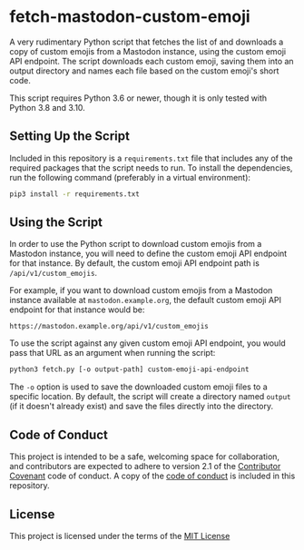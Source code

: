 # fetch-mastodon-custom-emoji

A very rudimentary Python script that fetches the list of and downloads a copy of custom emojis from a Mastodon instance, using the custom emoji API endpoint. The script downloads each custom emoji, saving them into an output directory and names each file based on the custom emoji's short code.

This script requires Python 3.6 or newer, though it is only tested with Python 3.8 and 3.10.

## Setting Up the Script

Included in this repository is a `requirements.txt` file that includes any of the required packages that the script needs to run. To install the dependencies, run the following command (preferably in a virtual environment):

```bash
pip3 install -r requirements.txt
```

## Using the Script

In order to use the Python script to download custom emojis from a Mastodon instance, you will need to define the custom emoji API endpoint for that instance. By default, the custom emoji API endpoint path is `/api/v1/custom_emojis`.

For example, if you want to download custom emojis from a Mastodon instance available at `mastodon.example.org`, the default custom emoji API endpoint for that instance would be:

```text
https://mastodon.example.org/api/v1/custom_emojis
```

To use the script against any given custom emoji API endpoint, you would pass that URL as an argument when running the script:

```bash
python3 fetch.py [-o output-path] custom-emoji-api-endpoint
```

The `-o` option is used to save the downloaded custom emoji files to a specific location. By default, the script will create a directory named `output` (if it doesn't already exist) and save the files directly into the directory.

## Code of Conduct

This project is intended to be a safe, welcoming space for collaboration, and contributors are expected to adhere to version 2.1 of the [Contributor Covenant](http://contributor-covenant.org) code of conduct. A copy of the [code of conduct](CODE_OF_CONDUCT.md) is included in this repository.

## License

This project is licensed under the terms of the [MIT License](LICENSE)
